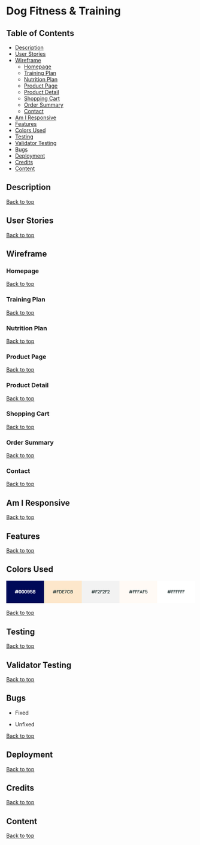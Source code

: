 # Dog Fitness & Training

<a name="table-of-contents"></a>
## Table of Contents

* [Description](#description)
* [User Stories](#user-stories)
* [Wireframe](#wireframe)
    * [Homepage](#homepage)
    * [Training Plan](#training-plan)
    * [Nutrition Plan](#nutrition-plan)
    * [Product Page](#product-page)
    * [Product Detail](#product-detail)
    * [Shopping Cart](#shopping-cart)
    * [Order Summary](#order-summary)
    * [Contact](#contact)
* [Am I Responsive](#am-i-responsive)
* [Features](#features)
* [Colors Used](#colors-used)
* [Testing](#testing)
* [Validator Testing](#validator-testing)
* [Bugs](#bugs)
* [Deployment](#deployment)
* [Credits](#credits)
* [Content](#content)

<a name="description"></a>
## Description

[Back to top](#table-of-contents)

<a name="user-stories"></a>
## User Stories

[Back to top](#table-of-contents)

<a name="wireframe"></a>
## Wireframe

<a name="homepage"></a>
### Homepage

[Back to top](#table-of-contents)

<a name="training-plan"></a>
### Training Plan

[Back to top](#table-of-contents)

<a name="nutrition-plan"></a>
### Nutrition Plan

[Back to top](#table-of-contents)

<a name="product-page"></a>
### Product Page

[Back to top](#table-of-contents)

<a name="product-detail"></a>
### Product Detail

[Back to top](#table-of-contents)

<a name="shopping-cart"></a>
### Shopping Cart

[Back to top](#table-of-contents)

<a name="order-summary"></a>
### Order Summary

[Back to top](#table-of-contents)

<a name="contact"></a>
### Contact

[Back to top](#table-of-contents)

<a name="am-i-responsive"></a>
## Am I Responsive

[Back to top](#table-of-contents)

<a name="features"></a>
## Features

[Back to top](#table-of-contents)

<a name="colors-used"></a>
## Colors Used

![color palette](assests/images/color-palette.png)

[Back to top](#table-of-contents)

<a name="testing"></a>
## Testing

[Back to top](#table-of-contents)

<a name="validator-testing"></a>
## Validator Testing

[Back to top](#table-of-contents)

<a name="bugs"></a>
## Bugs
* Fixed

* Unfixed

[Back to top](#table-of-contents)

<a name="deployment"></a>
## Deployment

[Back to top](#table-of-contents)

<a name="credits"></a>
## Credits

[Back to top](#table-of-contents)

<a name="content"></a>
## Content

[Back to top](#table-of-contents)